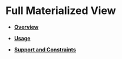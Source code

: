 # Full Materialized View<a name="EN-US_TOPIC_0295970203"></a>

-   **[Overview](overview-16.md)**  

-   **[Usage](usage.md)**  

-   **[Support and Constraints](support-and-constraints.md)**  



